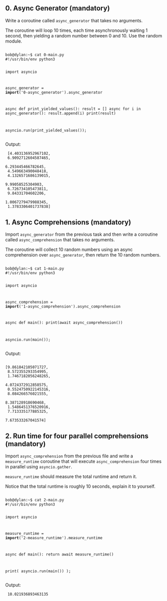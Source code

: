 <section>
    <h2>0. Async Generator (mandatory)</h2>
    <p>Write a coroutine called <code>async_generator</code> that takes no arguments.</p>
    <p>The coroutine will loop 10 times, each time asynchronously waiting 1 second, then yielding a random number between 0 and 10. Use the random module.</p>
    <pre><code>
bob@dylan:~$ cat 0-main.py
#!/usr/bin/env python3

import asyncio

async_generator = __import__('0-async_generator').async_generator

async def print_yielded_values():
    result = []
    async for i in async_generator():
        result.append(i)
    print(result)

asyncio.run(print_yielded_values());
    </code></pre>
    <p>Output:</p>
    <pre><code>
[4.403136952967102,<br>
 6.9092712604587465,<br>
  6.293445466782645,<br> 
  4.549663490048418,<br>
  4.1326571686139015,<br>
  9.99058525304903,<br>
  6.726734105473811,<br>
  9.84331704602206,<br>
  1.0067279479988345,<br>
  1.3783306401737838]
    </code></pre>
    
</section>

<section>
    <h2>1. Async Comprehensions (mandatory)</h2>
    <p>Import <code>async_generator</code> from the previous task and then write a coroutine called <code>async_comprehension</code> that takes no arguments.</p>
    <p>The coroutine will collect 10 random numbers using an async comprehension over <code>async_generator</code>, then return the 10 random numbers.</p>
    <pre><code>
bob@dylan:~$ cat 1-main.py
#!/usr/bin/env python3

import asyncio

async_comprehension = __import__('1-async_comprehension').async_comprehension

async def main():
    print(await async_comprehension())

asyncio.run(main());
    </code></pre>
    <p>Output:</p>
    <pre><code>
[9.861842105071727,<br>
8.572355293354995,<br>
1.7467182056248265,<br>
4.0724372912858575,<br>
0.5524750922145316,<br>
8.084266576021555,<br>
8.387128918690468,<br>
1.5486451376520916,<br>
7.713335177885325,<br>
7.673533267041574]
    </code></pre>   
</section>

<section>
    <h2>2. Run time for four parallel comprehensions (mandatory)</h2>
    <p>Import <code>async_comprehension</code> from the previous file and write a <code>measure_runtime</code> coroutine that will execute <code>async_comprehension</code> four times in parallel using <code>asyncio.gather</code>.</p>
    <p><code>measure_runtime</code> should measure the total runtime and return it.</p>
    <p>Notice that the total runtime is roughly 10 seconds, explain it to yourself.</p>
    <pre><code>
bob@dylan:~$ cat 2-main.py
#!/usr/bin/env python3

import asyncio

measure_runtime = __import__('2-measure_runtime').measure_runtime

async def main():
    return await measure_runtime()

print(
    asyncio.run(main())
);
    </code></pre>
    <p>Output:</p>
    <pre><code>
10.021936893463135
    </code></pre> 
</section>